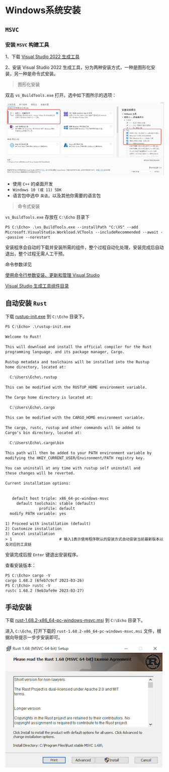 # Windows系统安装

## `MSVC`

### 安装 `MSVC` 构建工具

1、下载 [Visual Studio 2022 生成工具](https://aka.ms/vs/17/release/vs_BuildTools.exe)

2、安装 Visual Studio 2022 生成工具，分为两种安装方式，一种是图形化安装，另一种是命令式安装。

> 图形化安装

双击 `vs_BuildTools.exe` 打开。选中如下图所示的选项：

![图形化安装](../img/win-msvc-install.png)

* 使用 `C++` 的桌面开发
* `Windows 10 (或 11) SDK`
* 语言包中选中 `英语`，以及其他你需要的语言包

> 命令式安装

`vs_BuildTools.exe` 存放在 `C:\Echo` 目录下

```shell
PS C:\Echo> .\vs_BuildTools.exe --installPath "C:\VS" --add Microsoft.VisualStudio.Workload.VCTools --includeRecommended --await --passive --norestart
```
安装程序会自动的下载并安装所需的组件，整个过程自动化处理，安装完成后自动退出，整个过程无需人工干预。

命令参数详见

[使用命令行参数安装、更新和管理 Visual Studio](https://learn.microsoft.com/zh-cn/visualstudio/install/use-command-line-parameters-to-install-visual-studio)

[Visual Studio 生成工具组件目录](https://learn.microsoft.com/zh-cn/visualstudio/install/workload-component-id-vs-build-tools)

## 自动安装 `Rust`

下载 [rustup-init.exe](https://static.rust-lang.org/rustup/dist/i686-pc-windows-gnu/rustup-init.exe) 到 `C:\Echo` 目录下。

```shell
PS C:\Echo> .\rustup-init.exe

Welcome to Rust!

This will download and install the official compiler for the Rust
programming language, and its package manager, Cargo.

Rustup metadata and toolchains will be installed into the Rustup
home directory, located at:

  C:\Users\Echo\.rustup

This can be modified with the RUSTUP_HOME environment variable.

The Cargo home directory is located at:

  C:\Users\Echo\.cargo

This can be modified with the CARGO_HOME environment variable.

The cargo, rustc, rustup and other commands will be added to
Cargo's bin directory, located at:

  C:\Users\Echo\.cargo\bin

This path will then be added to your PATH environment variable by
modifying the HKEY_CURRENT_USER/Environment/PATH registry key.

You can uninstall at any time with rustup self uninstall and
these changes will be reverted.

Current installation options:


   default host triple: x86_64-pc-windows-msvc
     default toolchain: stable (default)
               profile: default
  modify PATH variable: yes

1) Proceed with installation (default)
2) Customize installation
3) Cancel installation
> 1                     # 输入1表示使用程序默认的安装方式自动安装当前最新版本以及对应的工具链
```
安装完成后按 `Enter` 键退出安装程序。

查看安装版本：
```shell
PS C:\Echo> cargo -V
cargo 1.68.2 (6feb7c9cf 2023-03-26)
PS C:\Echo> rustc -V
rustc 1.68.2 (9eb3afe9e 2023-03-27)
```

## 手动安装

下载 [rust-1.68.2-x86_64-pc-windows-msvc.msi](https://static.rust-lang.org/dist/rust-1.68.2-x86_64-pc-windows-msvc.msi) 到 `C:\Echo` 目录下。

进入 `C:\Echo`, 打开下载的 `rust-1.68.2-x86_64-pc-windows-msvc.msi` 文件，根据向导提示一步步安装即可。

![手动安装](../img/win-msi.png)